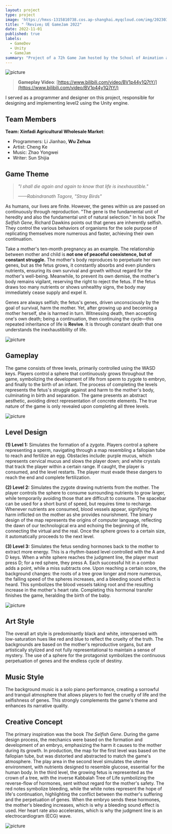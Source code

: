 ```yaml
---
layout: project
type: project
image: 'https://hmxs-1315810738.cos.ap-shanghai.myqcloud.com/img/202303261605787.png'
title: "「Revive」UE GameJam 2022"
date: 2022-11-01
published: true
labels:
  - GameDev
  - Unity
  - GameJam
summary: "Project of a 72h Game Jam hosted by the School of Animation and Digital Arts of CUC and Unreal Engine.<br>This was my first Game Jam, a truly memorable experience."
---
```


<img class="my-markdowm-img" src="https://hmxs-1315810738.cos.ap-shanghai.myqcloud.com/img/202303261605787.png" alt="picture">

> **Gameplay Video**: [https://www.bilibili.com/video/BV1p44y1Q7tY/](https://www.bilibili.com/video/BV1p44y1Q7tY/)

I served as a programmer and designer on this project, responsible for designing and implementing level2 using the Unity engine.

## Team Members

**Team: Xinfadi Agricultural Wholesale Market**:

-   Programmers: Li Jianhao, **Wu Zehua**
-   Artist: Cheng Ke
-   Music: Zhao Yongwei
-   Writer: Sun Shijia

## Game Theme

> *"I shall die again and again to know that life is inexhaustible."*
>
> *——Rabindranath Tagore, "Stray Birds"*

As humans, our lives are finite. However, the genes within us are passed on continuously through reproduction. "The gene is the fundamental unit of heredity and also the fundamental unit of natural selection." In his book *The Selfish Gene*, Richard Dawkins points out that genes are inherently selfish. They control the various behaviors of organisms for the sole purpose of replicating themselves more numerous and faster, achieving their own continuation.

Take a mother's ten-month pregnancy as an example. The relationship between mother and child is **not one of peaceful coexistence, but of constant struggle.** The mother's body reproduces to perpetuate her own genes, but as the fetus grows, it constantly absorbs and even plunders nutrients, ensuring its own survival and growth without regard for the mother's well-being. Meanwhile, to prevent its own demise, the mother's body remains vigilant, reserving the right to reject the fetus. If the fetus draws too many nutrients or shows unhealthy signs, the body may immediately cease supply and expel it.

Genes are always selfish; the fetus's genes, driven unconsciously by the goal of survival, harm the mother. Yet, after growing up and becoming a mother herself, she is harmed in turn. Witnessing death, then accepting one's own death; being a continuation, then continuing the cycle—this repeated inheritance of life is **Revive**. It is through constant death that one understands the inexhaustibility of life.

<img class="my-markdowm-img" src="https://hmxs-1315810738.cos.ap-shanghai.myqcloud.com/img/202303261616467.png" alt="picture">

## Gameplay

The game consists of three levels, primarily controlled using the WASD keys. Players control a sphere that continuously grows throughout the game, symbolizing the development of life from sperm to zygote to embryo, and finally to the birth of an infant. The process of completing the levels represents the fetus's struggle against and harm to the mother's body, culminating in birth and separation. The game presents an abstract aesthetic, avoiding direct representation of concrete elements. The true nature of the game is only revealed upon completing all three levels.

<img class="my-markdowm-img" src="https://hmxs-1315810738.cos.ap-shanghai.myqcloud.com/img/202303261616505.png" alt="picture">

## Level Design

**(1) Level 1:** Simulates the formation of a zygote. Players control a sphere representing a sperm, navigating through a map resembling a fallopian tube to reach and fertilize an egg. Obstacles include: purple mucus, which represents cervical mucus and slows the player down; and white crystals that track the player within a certain range. If caught, the player is consumed, and the level restarts. The player must evade these dangers to reach the end and complete fertilization.

**(2) Level 2:** Simulates the zygote drawing nutrients from the mother. The player controls the sphere to consume surrounding nutrients to grow larger, while temporarily avoiding those that are difficult to consume. The spacebar can be used for a short burst of speed, but requires time to recharge. Whenever nutrients are consumed, blood vessels appear, signifying the harm inflicted on the mother as she provides nourishment. The binary design of the map represents the origins of computer language, reflecting the dawn of our technological era and echoing the beginning of life, connecting the virtual and the real. Once the sphere grows to a certain size, it automatically proceeds to the next level.

**(3) Level 3:** Simulates the fetus sending hormones back to the mother to extract more energy. This is a rhythm-based level controlled with the A and D keys. When a white sphere reaches the judgment line, the player must press D; for a red sphere, they press A. Each successful hit in a combo adds a point, while a miss subtracts one. Upon reaching a certain score, the background changes: the roots of a tree grow longer and more numerous, the falling speed of the spheres increases, and a bleeding sound effect is heard. This symbolizes the blood vessels taking root and the resulting increase in the mother's heart rate. Completing this hormonal transfer finishes the game, heralding the birth of the baby.

<img class="my-markdowm-img" src="https://hmxs-1315810738.cos.ap-shanghai.myqcloud.com/img/202303261616278.png" alt="picture">

## Art Style

The overall art style is predominantly black and white, interspersed with low-saturation hues like red and blue to reflect the cruelty of the truth. The backgrounds are based on the mother's reproductive organs, but are artistically stylized and not fully representational to maintain a sense of mystery. The use of a sphere for the protagonist symbolizes the continuous perpetuation of genes and the endless cycle of destiny.

## Music Style

The background music is a solo piano performance, creating a sorrowful and tranquil atmosphere that allows players to feel the cruelty of life and the selfishness of genes. This strongly complements the game's theme and enhances its narrative quality.

## Creative Concept

The primary inspiration was the book *The Selfish Gene*. During the game design process, the mechanics were based on the formation and development of an embryo, emphasizing the harm it causes to the mother during its growth. In production, the map for the first level was based on the fallopian tube, but was distorted and abstracted to match the game's atmosphere. The play area in the second level simulates the uterine environment, with nutrients designed to resemble glucose, essential for the human body. In the third level, the growing fetus is represented as the crown of a tree, with the inverse Kabbalah Tree of Life symbolizing the reverse-flow of hormones, sent without regard for the mother's safety. The red notes symbolize bleeding, while the white notes represent the hope of life's continuation, highlighting the conflict between the mother's suffering and the perpetuation of genes. When the embryo sends these hormones, the mother's bleeding increases, which is why a bleeding sound effect is used. Her heart rate also accelerates, which is why the judgment line is an electrocardiogram (ECG) wave.

<img class="my-markdowm-img" src="https://hmxs-1315810738.cos.ap-shanghai.myqcloud.com/img/202303261616663.png" alt="picture">